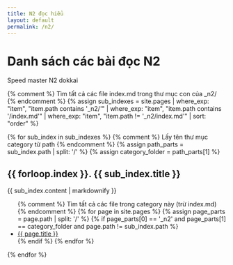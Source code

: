 ```yaml
---
title: N2 đọc hiểu
layout: default
permalink: /n2/
---
```


# Danh sách các bài đọc N2

Speed master N2 dokkai

{% comment %} Tìm tất cả các file index.md trong thư mục con của _n2/ {% endcomment %}
{% assign sub_indexes = site.pages | where_exp: "item", "item.path contains '_n2/'" | where_exp: "item", "item.path contains '/index.md'" | where_exp: "item", "item.path != '_n2/index.md'" | sort: "order" %}

{% for sub_index in sub_indexes %}
  {% comment %} Lấy tên thư mục category từ path {% endcomment %}
  {% assign path_parts = sub_index.path | split: '/' %}
  {% assign category_folder = path_parts[1] %}
  
  <h2>{{ forloop.index }}. {{ sub_index.title }}</h2>
  <p>{{ sub_index.content | markdownify }}</p>

  <ul>
    {% comment %} Tìm tất cả các file trong category này (trừ index.md) {% endcomment %}
    {% for page in site.pages %}
      {% assign page_parts = page.path | split: '/' %}
      {% if page_parts[0] == '_n2' and page_parts[1] == category_folder and page.path != sub_index.path %}
        <li><a href="{{ page.url }}">{{ page.title }}</a></li>
      {% endif %}
    {% endfor %}
  </ul>
{% endfor %}